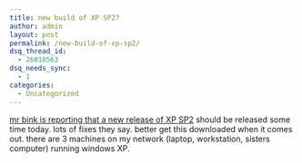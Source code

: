 ```yaml
---
title: new build of XP SP2?
author: admin
layout: post
permalink: /new-build-of-xp-sp2/
dsq_thread_id:
  - 26010563
dsq_needs_sync:
  - 1
categories:
  - Uncategorized
---
```

[mr bink is reporting that a new release of XP SP2][1] should be released some time today. lots of fixes they say. better get this downloaded when it comes out. there are 3 machines on my network (laptop, workstation, sisters computer) running windows XP.

 [1]: http://bink.nu/DesktopModules/ArticleDetail.aspx?ArticleID=2133